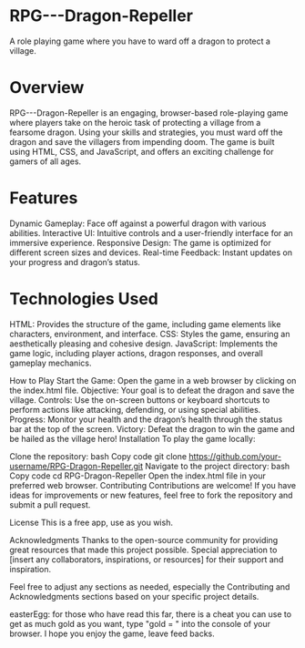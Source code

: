 # RPG---Dragon-Repeller

A role playing game where you have to ward off a dragon to protect a village.


# Overview
RPG---Dragon-Repeller is an engaging, browser-based role-playing game where players take on the heroic task of protecting a village from a fearsome dragon. Using your skills and strategies, you must ward off the dragon and save the villagers from impending doom. The game is built using HTML, CSS, and JavaScript, and offers an exciting challenge for gamers of all ages.

# Features
Dynamic Gameplay: Face off against a powerful dragon with various abilities.
Interactive UI: Intuitive controls and a user-friendly interface for an immersive experience.
Responsive Design: The game is optimized for different screen sizes and devices.
Real-time Feedback: Instant updates on your progress and dragon’s status.

# Technologies Used
HTML: Provides the structure of the game, including game elements like characters, environment, and interface.
CSS: Styles the game, ensuring an aesthetically pleasing and cohesive design.
JavaScript: Implements the game logic, including player actions, dragon responses, and overall gameplay mechanics.

How to Play
Start the Game: Open the game in a web browser by clicking on the index.html file.
Objective: Your goal is to defeat the dragon and save the village.
Controls: Use the on-screen buttons or keyboard shortcuts to perform actions like attacking, defending, or using special abilities.
Progress: Monitor your health and the dragon’s health through the status bar at the top of the screen.
Victory: Defeat the dragon to win the game and be hailed as the village hero!
Installation
To play the game locally:

Clone the repository:
bash
Copy code
git clone https://github.com/your-username/RPG-Dragon-Repeller.git
Navigate to the project directory:
bash
Copy code
cd RPG-Dragon-Repeller
Open the index.html file in your preferred web browser.
Contributing
Contributions are welcome! If you have ideas for improvements or new features, feel free to fork the repository and submit a pull request.

License
This is a free app, use as you wish.

Acknowledgments
Thanks to the open-source community for providing great resources that made this project possible.
Special appreciation to [insert any collaborators, inspirations, or resources] for their support and inspiration.


Feel free to adjust any sections as needed, especially the Contributing and Acknowledgments sections based on your specific project details.

easterEgg:
for those who have read this far, there is a cheat you can use to get as much gold as you want,
type "gold = <any amount you want>" into the console of your browser.
I hope you enjoy the game, leave feed backs.




